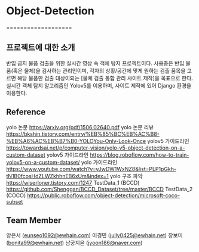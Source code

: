 # Object-Detection
===================

프로젝트에 대한 소개
--------------------
반입 금지 물품 검출을 위한 실시간 영상 속 객체 탐지 프로젝트이다. 
사용층은 반입 물품(혹은 물체)을 검사하는 관리인이며, 각자의 상황/공간에 맞게 원하는 검출 품목을 고르면 해당 물품만 검출 대상이되는 [물체 검출 통합 관리 사이트 제작]을 목표으로 한다.
실시간 객체 탐지 알고리즘인 Yolov5를 이용하며, 사이트 제작에 있어 Django 환경을 이용한다.

Reference
---------
yolo 논문 https://arxiv.org/pdf/1506.02640.pdf
yolo 논문 리뷰 https://bkshin.tistory.com/entry/%EB%85%BC%EB%AC%B8-%EB%A6%AC%EB%B7%B0-YOLOYou-Only-Look-Once
yolov5 가이드라인 https://towardsai.net/p/computer-vision/yolo-v5-object-detection-on-a-custom-dataset
yolov5 가이드라인 https://blog.roboflow.com/how-to-train-yolov5-on-a-custom-dataset/
yolo 가이드라인 https://www.youtube.com/watch?v=yJwDW1WxNZ8&list=PLP1pGkh-tN1B0fcosHdZLWZkhhnEB6xUm&index=1
yolo 구조 파악 https://wiserloner.tistory.com/1247
TestData_1 (BCCD) https://github.com/Shenggan/BCCD_Dataset/tree/master/BCCD
TestData_2 (COCO) https://public.roboflow.com/object-detection/microsoft-coco-subset

Team Member
-----------
양은서 (eunseo1092@ewhain.com) 
이경민 (jully0425@ewhain.net) 
장보미 (bonita99@ewhain.net)
남궁지윤 (jyoon186@naver.com) 
